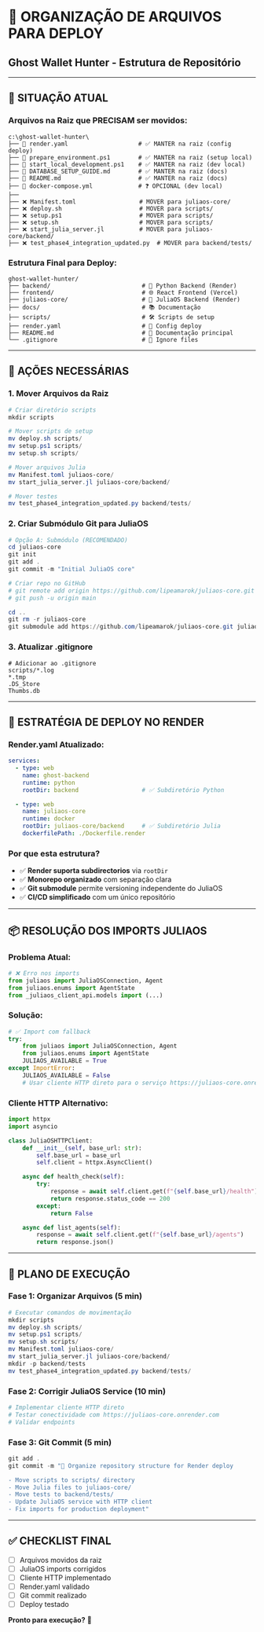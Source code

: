 # 📁 ORGANIZAÇÃO DE ARQUIVOS PARA DEPLOY

## Ghost Wallet Hunter - Estrutura de Repositório

---

## 🎯 **SITUAÇÃO ATUAL**

### **Arquivos na Raiz que PRECISAM ser movidos:**

```text
c:\ghost-wallet-hunter\
├── 📄 render.yaml                    # ✅ MANTER na raiz (config deploy)
├── 📄 prepare_environment.ps1        # ✅ MANTER na raiz (setup local)
├── 📄 start_local_development.ps1    # ✅ MANTER na raiz (dev local)
├── 📄 DATABASE_SETUP_GUIDE.md        # ✅ MANTER na raiz (docs)
├── 📄 README.md                      # ✅ MANTER na raiz (docs)
├── 📄 docker-compose.yml             # ❓ OPCIONAL (dev local)
├──
├── ❌ Manifest.toml                  # MOVER para juliaos-core/
├── ❌ deploy.sh                      # MOVER para scripts/
├── ❌ setup.ps1                      # MOVER para scripts/
├── ❌ setup.sh                       # MOVER para scripts/
├── ❌ start_julia_server.jl          # MOVER para juliaos-core/backend/
├── ❌ test_phase4_integration_updated.py  # MOVER para backend/tests/
```

### **Estrutura Final para Deploy:**

```text
ghost-wallet-hunter/
├── backend/                          # 🐍 Python Backend (Render)
├── frontend/                         # 🌐 React Frontend (Vercel)
├── juliaos-core/                     # 💎 JuliaOS Backend (Render)
├── docs/                             # 📚 Documentação
├── scripts/                          # 🛠️ Scripts de setup
├── render.yaml                       # 🚀 Config deploy
├── README.md                         # 📖 Documentação principal
└── .gitignore                        # 🚫 Ignore files
```

---

## 🔄 **AÇÕES NECESSÁRIAS**

### **1. Mover Arquivos da Raiz**

```powershell
# Criar diretório scripts
mkdir scripts

# Mover scripts de setup
mv deploy.sh scripts/
mv setup.ps1 scripts/
mv setup.sh scripts/

# Mover arquivos Julia
mv Manifest.toml juliaos-core/
mv start_julia_server.jl juliaos-core/backend/

# Mover testes
mv test_phase4_integration_updated.py backend/tests/
```

### **2. Criar Submódulo Git para JuliaOS**

```powershell
# Opção A: Submódulo (RECOMENDADO)
cd juliaos-core
git init
git add .
git commit -m "Initial JuliaOS core"

# Criar repo no GitHub
# git remote add origin https://github.com/lipeamarok/juliaos-core.git
# git push -u origin main

cd ..
git rm -r juliaos-core
git submodule add https://github.com/lipeamarok/juliaos-core.git juliaos-core
```

### **3. Atualizar .gitignore**

```gitignore
# Adicionar ao .gitignore
scripts/*.log
*.tmp
.DS_Store
Thumbs.db
```

---

## 🚀 **ESTRATÉGIA DE DEPLOY NO RENDER**

### **Render.yaml Atualizado:**

```yaml
services:
  - type: web
    name: ghost-backend
    runtime: python
    rootDir: backend                  # ✅ Subdiretório Python

  - type: web
    name: juliaos-core
    runtime: docker
    rootDir: juliaos-core/backend     # ✅ Subdiretório Julia
    dockerfilePath: ./Dockerfile.render
```

### **Por que esta estrutura?**

- ✅ **Render suporta subdirectorios** via `rootDir`
- ✅ **Monorepo organizado** com separação clara
- ✅ **Git submodule** permite versioning independente do JuliaOS
- ✅ **CI/CD simplificado** com um único repositório

---

## 📦 **RESOLUÇÃO DOS IMPORTS JULIAOS**

### **Problema Atual:**

```python
# ❌ Erro nos imports
from juliaos import JuliaOSConnection, Agent
from juliaos.enums import AgentState
from _juliaos_client_api.models import (...)
```

### **Solução:**

```python
# ✅ Import com fallback
try:
    from juliaos import JuliaOSConnection, Agent
    from juliaos.enums import AgentState
    JULIAOS_AVAILABLE = True
except ImportError:
    JULIAOS_AVAILABLE = False
    # Usar cliente HTTP direto para o serviço https://juliaos-core.onrender.com
```

### **Cliente HTTP Alternativo:**

```python
import httpx
import asyncio

class JuliaOSHTTPClient:
    def __init__(self, base_url: str):
        self.base_url = base_url
        self.client = httpx.AsyncClient()

    async def health_check(self):
        try:
            response = await self.client.get(f"{self.base_url}/health")
            return response.status_code == 200
        except:
            return False

    async def list_agents(self):
        response = await self.client.get(f"{self.base_url}/agents")
        return response.json()
```

---

## 🎯 **PLANO DE EXECUÇÃO**

### **Fase 1: Organizar Arquivos (5 min)**

```powershell
# Executar comandos de movimentação
mkdir scripts
mv deploy.sh scripts/
mv setup.ps1 scripts/
mv setup.sh scripts/
mv Manifest.toml juliaos-core/
mv start_julia_server.jl juliaos-core/backend/
mkdir -p backend/tests
mv test_phase4_integration_updated.py backend/tests/
```

### **Fase 2: Corrigir JuliaOS Service (10 min)**

```python
# Implementar cliente HTTP direto
# Testar conectividade com https://juliaos-core.onrender.com
# Validar endpoints
```

### **Fase 3: Git Commit (5 min)**

```powershell
git add .
git commit -m "🚀 Organize repository structure for Render deploy

- Move scripts to scripts/ directory
- Move Julia files to juliaos-core/
- Move tests to backend/tests/
- Update JuliaOS service with HTTP client
- Fix imports for production deployment"
```

---

## ✅ **CHECKLIST FINAL**

- [ ] Arquivos movidos da raiz
- [ ] JuliaOS imports corrigidos
- [ ] Cliente HTTP implementado
- [ ] Render.yaml validado
- [ ] Git commit realizado
- [ ] Deploy testado

**Pronto para execução?** 🚀

